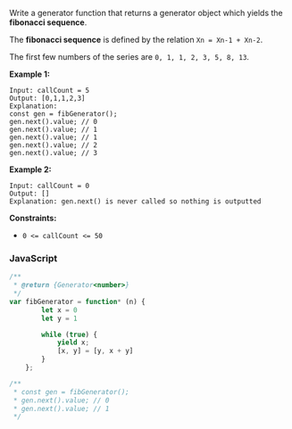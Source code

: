 Write a generator function that returns a generator object which yields the **fibonacci sequence**.

The **fibonacci sequence** is defined by the relation  `Xn = Xn-1 + Xn-2`.

The first few numbers of the series are  `0, 1, 1, 2, 3, 5, 8, 13`.

**Example 1:**

```
Input: callCount = 5
Output: [0,1,1,2,3]
Explanation:
const gen = fibGenerator();
gen.next().value; // 0
gen.next().value; // 1
gen.next().value; // 1
gen.next().value; // 2
gen.next().value; // 3
```

**Example 2:**

```
Input: callCount = 0
Output: []
Explanation: gen.next() is never called so nothing is outputted
```

**Constraints:**

- `0 <= callCount <= 50`

### JavaScript

```js
/**
 * @return {Generator<number>}
 */
var fibGenerator = function* (n) {
        let x = 0
        let y = 1

        while (true) {
            yield x;
            [x, y] = [y, x + y]
        }
    };

/**
 * const gen = fibGenerator();
 * gen.next().value; // 0
 * gen.next().value; // 1
 */
```